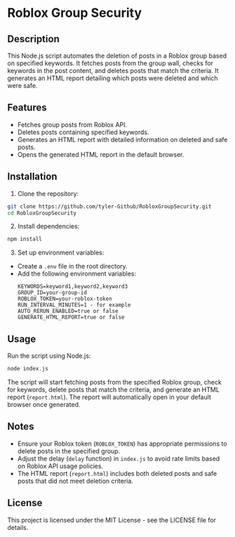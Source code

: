 # Roblox Group Security

## Description

This Node.js script automates the deletion of posts in a Roblox group based on specified keywords. It fetches posts from the group wall, checks for keywords in the post content, and deletes posts that match the criteria. It generates an HTML report detailing which posts were deleted and which were safe.

## Features

- Fetches group posts from Roblox API.
- Deletes posts containing specified keywords.
- Generates an HTML report with detailed information on deleted and safe posts.
- Opens the generated HTML report in the default browser.

## Installation

1. Clone the repository:
```bash
git clone https://github.com/tyler-Github/RobloxGroupSecurity.git
cd RobloxGroupSecurity
```

2. Install dependencies:

```bash
npm install
```


3. Set up environment variables:
- Create a `.env` file in the root directory.
- Add the following environment variables:
  ```
  KEYWORDS=keyword1,keyword2,keyword3
  GROUP_ID=your-group-id
  ROBLOX_TOKEN=your-roblox-token
  RUN_INTERVAL_MINUTES=1 - for example
  AUTO_RERUN_ENABLED=true or false
  GENERATE_HTML_REPORT=true or false
  ```

## Usage

Run the script using Node.js:

```bash
node index.js
```


The script will start fetching posts from the specified Roblox group, check for keywords, delete posts that match the criteria, and generate an HTML report (`report.html`). The report will automatically open in your default browser once generated.

## Notes

- Ensure your Roblox token (`ROBLOX_TOKEN`) has appropriate permissions to delete posts in the specified group.
- Adjust the delay (`delay` function) in `index.js` to avoid rate limits based on Roblox API usage policies.
- The HTML report (`report.html`) includes both deleted posts and safe posts that did not meet deletion criteria.

## License

This project is licensed under the MIT License - see the LICENSE file for details.
